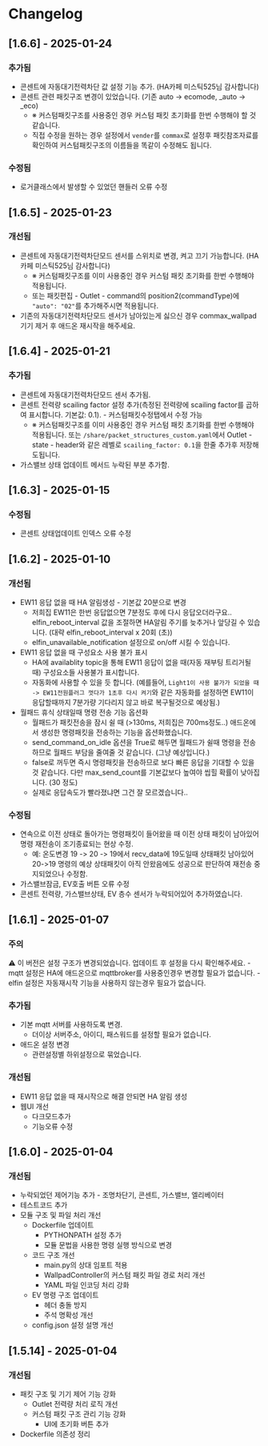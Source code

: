 # Changelog

## [1.6.6] - 2025-01-24

### 추가됨
- 콘센트에 자동대기전력차단 값 설정 기능 추가. (HA카페 미스틱525님 감사합니다)
- 콘센트 관련 패킷구조 변경이 있었습니다. (기존 auto -> ecomode, _auto -> _eco) 
  - ※ 커스텀패킷구조를 사용중인 경우 커스텀 패킷 초기화를 한번 수행해야 할 것 같습니다.
  - 직접 수정을 원하는 경우 설정에서 ```vender```를 ```commax```로 설정후 패킷참조자료를 확인하여 커스텀패킷구조의 이름들을 똑같이 수정해도 됩니다.

### 수정됨
- 로거클래스에서 발생할 수 있었던 핸들러 오류 수정


## [1.6.5] - 2025-01-23

### 개선됨
- 콘센트에 자동대기전력차단모드 센서를 스위치로 변경, 켜고 끄기 가능합니다. (HA카페 미스틱525님 감사합니다)
  - ※ 커스텀패킷구조를 이미 사용중인 경우 커스텀 패킷 초기화를 한번 수행해야 적용됩니다.
  - 또는 패킷편집 - Outlet - command의 position2(commandType)에 ```"auto": "02"```를 추가해주시면 적용됩니다.
- 기존의 자동대기전력차단모드 센서가 남아있는게 싫으신 경우 commax_wallpad 기기 제거 후 애드온 재시작을 해주세요.

## [1.6.4] - 2025-01-21

### 추가됨
- 콘센트에 자동대기전력차단모드 센서 추가됨.
- 콘센트 전력량 scailing factor 설정 추가(측정된 전력량에 scailing factor를 곱하여 표시합니다. 기본값: 0.1). - 커스텀패킷수정탭에서 수정 가능 
  - ※ 커스텀패킷구조를 이미 사용중인 경우 커스텀 패킷 초기화를 한번 수행해야 적용됩니다. 또는 ```/share/packet_structures_custom.yaml```에서 Outlet - state - header와 같은 레벨로 ```scailing_factor: 0.1```을 한줄 추가후 저장해도됩니다.
- 가스밸브 상태 업데이트 메서드 누락된 부분 추가함.

## [1.6.3] - 2025-01-15

### 수정됨
- 콘센트 상태업데이트 인덱스 오류 수정

## [1.6.2] - 2025-01-10

### 개선됨
- EW11 응답 없을 때 HA 알림생성 - 기본값 20분으로 변경
  - 저희집 EW11은 한번 응답없으면 7분정도 후에 다시 응답오더라구요.. elfin_reboot_interval 값을 조절하면 HA알림 주기를 늦추거나 앞당길 수 있습니다. (대략 elfin_reboot_interval x 20회 (초))
  - elfin_unavailable_notification 설정으로 on/off 시킬 수 있습니다.
- EW11 응답 없을 때 구성요소 사용 불가 표시
  - HA에 availablity topic을 통해 EW11 응답이 없을 때(자동 재부팅 트리거될 때) 구성요소들 사용불가 표시합니다.
  - 자동화에 사용할 수 있을 듯 합니다. (예를들어, `Light1이 사용 불가가 되었을 때 -> EW11전원플러그 껏다가 1초후 다시 켜기`와 같은 자동화를 설정하면 EW11이 응답할때까지 7분가량 기다리지 않고 바로 복구될것으로 예상됨.)
- 월패드 휴식 상태일때 명령 전송 기능 옵션화
  - 월패드가 패킷전송을 잠시 쉴 때 (>130ms, 저희집은 700ms정도..) 애드온에서 생성한 명령패킷을 전송하는 기능을 옵션화했습니다.
  - send_command_on_idle 옵션을 True로 해두면 월패드가 쉴때 명령을 전송하므로 월패드 부담을 줄여줄 것 같습니다. (그냥 예상입니다.)
  - false로 꺼두면 즉시 명령패킷을 전송하므로 보다 빠른 응답을 기대할 수 있을 것 같습니다. 다만 max_send_count를 기본값보다 높여야 씹힐 확률이 낮아집니다. (30 정도)
  - 실제로 응답속도가 빨라졌냐면 그건 잘 모르겠습니다..

### 수정됨
- 연속으로 이전 상태로 돌아가는 명령패킷이 들어왔을 때 이전 상태 패킷이 남아있어 명령 재전송이 조기종료되는 현상 수정.
  - 예: 온도변경 19 -> 20 -> 19에서 recv_data에 19도일때 상태패킷 남아있어 20->19 명령의 예상 상태패킷이 아직 안왔음에도 성공으로 판단하여 재전송 중지되었으나 수정함.
- 가스밸브잠금, EV호출 버튼 오류 수정
- 콘센트 전력량, 가스밸브상태, EV 층수 센서가 누락되어있어 추가하였습니다.

## [1.6.1] - 2025-01-07

### 주의
⚠️ 이 버전은 설정 구조가 변경되었습니다. 업데이트 후 설정을 다시 확인해주세요.
    - mqtt 설정은 HA에 애드온으로 mqttbroker를 사용중인경우 변경할 필요가 없습니다.
    - elfin 설정은 자동재시작 기능을 사용하지 않는경우 필요가 없습니다.

### 추가됨
- 기본 mqtt 서버를 사용하도록 변경.
  - 더이상 서버주소, 아이디, 패스워드를 설정할 필요가 없습니다.
- 애드온 설정 변경
  - 관련설정별 하위설정으로 묶었습니다.

### 개선됨
- EW11 응답 없을 때 재시작으로 해결 안되면 HA 알림 생성
- 웹UI 개선
  - 다크모드추가
  - 기능오류 수정

## [1.6.0] - 2025-01-04

### 개선됨
- 누락되었던 제어기능 추가 - 조명차단기, 콘센트, 가스밸브, 엘리베이터
- 테스트코드 추가
- 모듈 구조 및 파일 처리 개선
  - Dockerfile 업데이트
    - PYTHONPATH 설정 추가
    - 모듈 문법을 사용한 명령 실행 방식으로 변경
  - 코드 구조 개선
    - main.py의 상대 임포트 적용
    - WallpadController의 커스텀 패킷 파일 경로 처리 개선
    - YAML 파일 인코딩 처리 강화
  - EV 명령 구조 업데이트
    - 헤더 충돌 방지
    - 주석 명확성 개선
  - config.json 설정 설명 개선

## [1.5.14] - 2025-01-04

### 개선됨
- 패킷 구조 및 기기 제어 기능 강화
  - Outlet 전력량 처리 로직 개선
  - 커스텀 패킷 구조 관리 기능 강화
    - UI에 초기화 버튼 추가
- Dockerfile 의존성 정리

